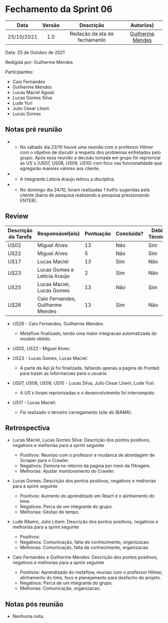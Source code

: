 # Fechamento da Sprint 06

|    Data    | Versão |          Descrição           |                 Autor(es)                  |
| :--------: | :----: | :--------------------------: | :----------------------------------------: |
| 25/10/2021 |  1.0   | Redação da ata de fechamento | [Guilherme Mendes](https://github.com/guilherme-mendes) |

Data: 25 de Outubro de 2021

Redigida por: Guilherme Mendes

Participantes: 
* Caio Fernandes
* Guilherme Mendes
* Lucas Maciel Aguiar
* Lucas Gomes Silva
* Lude Yuri 
* Julio Cesar Litwin
* Lucas Gomes


## Notas pré reunião

* - No sábado dia 23/10 houve uma reunião com o professor Hilmer com o objetivo de discutir a respeito dos problemas enfretados pelo grupo. Após essa reunião a decisão tomada em grupo foi repriorizar as US`s (US07, US08, US09, US10) com foco nas funcionalidade que agregarão maiores valores aos cliente.
* - A integrante Leticia Araujo retirou a disciplina.
* - No domingo dia 24/10, foram realizadas 1 hotfix sugeridas pela cliente (barra de pesquisa realizando a pesquisa pressionando ENTER).

## Review

| Descrição da Tarefa | Responsável(eis) | Pontuação | Concluída? | Débito Técnico? |
| ------------------- | ---------------- | --------- | ------- | -------- |
| US02 | Miguel Alves | 13 | Não | Sim |
| US22 | Miguel Alves | 5 | Não | Sim |
| US17 | Lucas Maciel | 13 | Sim | Não |
| US23 | Lucas Gomes e Letícia Araújo | 2 | Sim |  Não |
| US25 | Lucas Maciel, Lucas Gomes | 13 | Não | Sim |
| US26 | Caio Fernandes, Guilherme Mendes | 13 | Sim | Não |

* US26 - Caio Fernandes, Guilherme Mendes:
  * Metaflow finalizado, tendo uma maior integracao automatizada do modelo obtido.
* US02, US22 - Miguel Alves:
  
* US23 - Lucas Gomes, Lucas Maciel:
  * A parte da Api já foi finalizada, faltando apenas a pagina do fronted para trazer as informacoes para o usuario.
* US07, US08, US09, US10 - Lucas Silva, Julio Cesar Litwin, Lude Yuri:
  * A US`s foram repriorizadas e o desenvolvimento foi interrompido.
* US17 - Lucas Maciel:
  * Foi realizado o terceiro carregamento (site do IBAMA).


## Retrospectiva

* Lucas Maciel, Lucas Gomes Silva: Descrição dos pontos positivos, negativos e melhorias para a sprint seguinte
    * Positivos: Reuniao com o professor e mudanca de abordagem de Scraper para o Crawler.
    * Negativos: Demora no retorno da pagina por meio da filtragem.
    * Melhorias: Ajustar monitoramento do Crawler.

* Lucas Gomes: Descrição dos pontos positivos, negativos e melhorias para a sprint seguinte
    * Positivos: Aumento do aprendizado em React e o alinhamento do time.
    * Negativos: Perca de um integrante do grupo.
    * Melhorias: Gestao de tempo.

* Lude Ribeiro, Julio Litwin: Descrição dos pontos positivos, negativos e melhorias para a sprint seguinte
    * Positivos: 
    * Negativos: Comunicação, falta de conhecimento, organizacao.
    * Melhorias: Comunicação, falta de conhecimento, organizacao.

* Caio Fernandes e Guilherme Mendes: Descrição dos pontos positivos, negativos e melhorias para a sprint seguinte
    * Positivos: Aprendizado do metaflow, reuniao com o professor Hilmer, alinhamento do time, foco e planejamento para desfecho do projeto.
    * Negativos: Perca de um integrante do grupo.
    * Melhorias: Comunicação, organizacao.

## Notas pós reunião

* Nenhuma nota.

